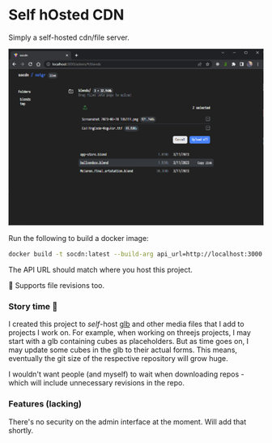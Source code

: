 # Self hOsted CDN

Simply a self-hosted cdn/file server.

![Screenshot](/assets/screenshot.png)

Run the following to build a docker image:

```sh
docker build -t socdn:latest --build-arg api_url=http://localhost:3000
```

The API URL should match where you host this project.

🌵 Supports file revisions too.

### Story time 📖

I created this project to _self_-host [glb](https://en.wikipedia.org/wiki/GlTF) and other media files that I add to projects I work on. For example, when working on threejs projects, I may start with a glb containing cubes as placeholders. But as time goes on, I may update some cubes in the glb to their actual forms. This means, eventually the git size of the respective repository will grow huge.

I wouldn't want people (and myself) to wait when downloading repos - which will include unnecessary revisions in the repo.

### Features (lacking)

There's no security on the admin interface at the moment. Will add that shortly.

